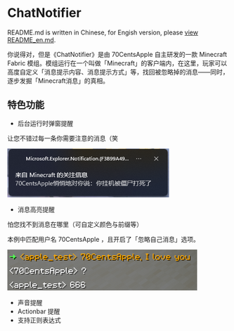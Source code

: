# ChatNotifier

README.md is written in Chinese, for Engish version, please [view README_en.md](README_en.md).

你说得对，但是《ChatNotifier》是由 70CentsApple 自主研发的一款 Minecraft Fabric 模组。模组运行在一个叫做「Minecraft」的客户端内，在这里，玩家可以高度自定义「消息提示内容、消息提示方式」等，找回被忽略掉的消息——同时，逐步发掘「Minecraft消息」的真相。

## 特色功能
- 后台运行时弹窗提醒

让您不错过每一条你需要注意的消息（笑

![Toast Notify](images/toast.png)
- 消息高亮提醒

怕您找不到消息在哪里（可自定义颜色与前缀等）

本例中匹配用户名 70CentsApple ，且开启了「忽略自己消息」选项。

![Highlight](images/highlight.png)

- 声音提醒
- Actionbar 提醒
- 支持正则表达式